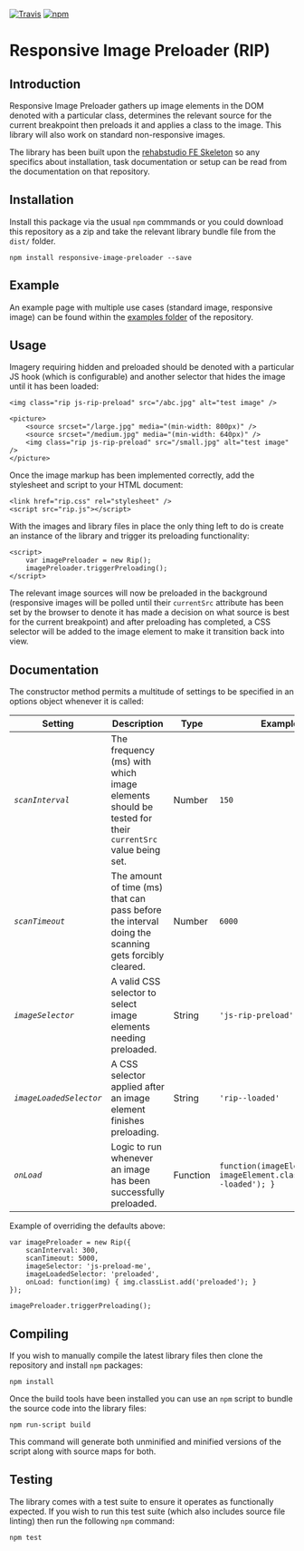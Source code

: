 [![Travis](https://img.shields.io/travis/rehabstudio/responsive-image-preloader.svg?maxAge=3601)](https://travis-ci.org/rehabstudio/responsive-image-preloader)
[![npm](https://img.shields.io/npm/v/responsive-image-preloader.svg?maxAge=3601)](https://www.npmjs.com/package/responsive-image-preloader)

# Responsive Image Preloader (RIP)

## Introduction

Responsive Image Preloader gathers up image elements in the DOM denoted with a
particular class, determines the relevant source for the current breakpoint
then preloads it and applies a class to the image. This library will also work
on standard non-responsive images.

The library has been built upon the [rehabstudio
FE Skeleton](https://github.com/rehabstudio/fe-skeleton) so any specifics
about installation, task documentation or setup can be read from the
documentation on that repository.

## Installation

Install this package via the usual `npm` commmands or you could download this
repository as a zip and take the relevant library bundle file from the `dist/`
folder.

    npm install responsive-image-preloader --save

## Example

An example page with multiple use cases (standard image, responsive image) can
be found within the [examples folder](
https://github.com/rehabstudio/responsive-image-preloader/tree/master/examples)
of the repository.

## Usage

Imagery requiring hidden and preloaded should be denoted with a particular JS
hook (which is configurable) and another selector that hides the image until it
has been loaded:

    <img class="rip js-rip-preload" src="/abc.jpg" alt="test image" />

    <picture>
        <source srcset="/large.jpg" media="(min-width: 800px)" />
        <source srcset="/medium.jpg" media="(min-width: 640px)" />
        <img class="rip js-rip-preload" src="/small.jpg" alt="test image" />
    </picture>

Once the image markup has been implemented correctly, add the stylesheet and
script to your HTML document:

    <link href="rip.css" rel="stylesheet" />
    <script src="rip.js"></script>

With the images and library files in place the only thing left to do is
create an instance of the library and trigger its preloading functionality:

    <script>
        var imagePreloader = new Rip();
        imagePreloader.triggerPreloading();
    </script>

The relevant image sources will now be preloaded in the background (responsive
images will be polled until their `currentSrc` attribute has been set by the
browser to denote it has made a decision on what source is best for the current
breakpoint) and after preloading has completed, a CSS selector will be added
to the image element to make it transition back into view.

## Documentation

The constructor method permits a multitude of settings to be specified in an
options object whenever it is called:

| Setting | Description | Type | Example Value |
|---------|-------------|------|---------------|
| *`scanInterval`* | The frequency (ms) with which image elements should be tested for their `currentSrc` value being set. | Number | `150` |
| *`scanTimeout`* | The amount of time (ms) that can pass before the interval doing the scanning gets forcibly cleared. | Number | `6000` |
| *`imageSelector`* | A valid CSS selector to select image elements needing preloaded. | String | `'js-rip-preload'` |
| *`imageLoadedSelector`* | A CSS selector applied after an image element finishes preloading. | String | `'rip--loaded'` |
| *`onLoad`* | Logic to run whenever an image has been successfully preloaded. | Function | `function(imageElement) { imageElement.classList.add('rip--loaded'); }` |

Example of overriding the defaults above:

    var imagePreloader = new Rip({
        scanInterval: 300,
        scanTimeout: 5000,
        imageSelector: 'js-preload-me',
        imageLoadedSelector: 'preloaded',
        onLoad: function(img) { img.classList.add('preloaded'); }
    });

    imagePreloader.triggerPreloading();

## Compiling

If you wish to manually compile the latest library files then clone the
repository and install `npm` packages:

    npm install

Once the build tools have been installed you can use an `npm` script to bundle
the source code into the library files:

    npm run-script build

This command will generate both unminified and minified versions of the script
along with source maps for both.

## Testing

The library comes with a test suite to ensure it operates as functionally
expected. If you wish to run this test suite (which also includes source file
linting) then run the following `npm` command:

    npm test